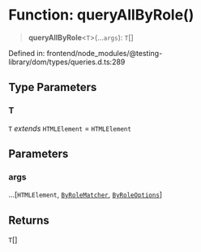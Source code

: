 # Function: queryAllByRole()

> **queryAllByRole**\<`T`\>(...`args`): `T`[]

Defined in: frontend/node\_modules/@testing-library/dom/types/queries.d.ts:289

## Type Parameters

### T

`T` *extends* `HTMLElement` = `HTMLElement`

## Parameters

### args

...\[`HTMLElement`, [`ByRoleMatcher`](../type-aliases/ByRoleMatcher.md), [`ByRoleOptions`](../interfaces/ByRoleOptions.md)\]

## Returns

`T`[]
